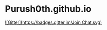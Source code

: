 # Purush0th.github.io
[![Gitter](https://badges.gitter.im/Join Chat.svg)](https://gitter.im/Purush0th/Purush0th.github.io?utm_source=badge&utm_medium=badge&utm_campaign=pr-badge)